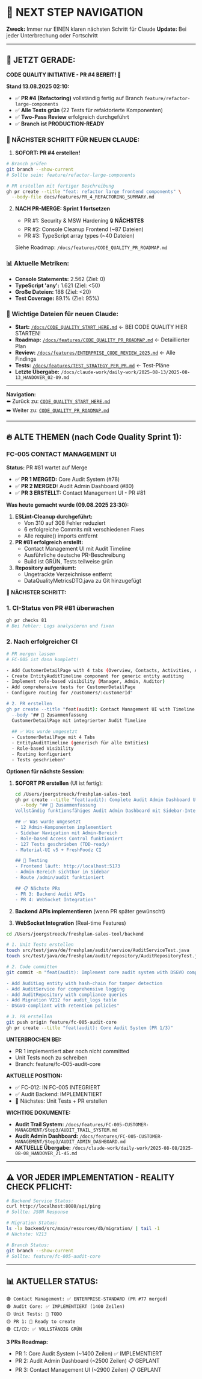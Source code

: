 # 🧭 NEXT STEP NAVIGATION

**Zweck:** Immer nur EINEN klaren nächsten Schritt für Claude
**Update:** Bei jeder Unterbrechung oder Fortschritt

---

## 🎯 JETZT GERADE:

**CODE QUALITY INITIATIVE - PR #4 BEREIT! 🚀**

**Stand 13.08.2025 02:10:**
- ✅ **PR #4 (Refactoring)** vollständig fertig auf Branch `feature/refactor-large-components`
- ✅ **Alle Tests grün** (22 Tests für refaktorierte Komponenten)
- ✅ **Two-Pass Review** erfolgreich durchgeführt
- ✅ **Branch ist PRODUCTION-READY**

### 🚨 NÄCHSTER SCHRITT FÜR NEUEN CLAUDE:

1. **SOFORT: PR #4 erstellen!**
```bash
# Branch prüfen
git branch --show-current
# Sollte sein: feature/refactor-large-components

# PR erstellen mit fertiger Beschreibung
gh pr create --title "feat: refactor large frontend components" \
  --body-file docs/features/PR_4_REFACTORING_SUMMARY.md
```

2. **NACH PR-MERGE: Sprint 1 fortsetzen**
   - PR #1: Security & MSW Hardening 🔒 **NÄCHSTES**
   - PR #2: Console Cleanup Frontend (~87 Dateien)
   - PR #3: TypeScript array types (~40 Dateien)
   
   Siehe Roadmap: `/docs/features/CODE_QUALITY_PR_ROADMAP.md`

### 📊 Aktuelle Metriken:
- **Console Statements:** 2.562 (Ziel: 0)
- **TypeScript 'any':** 1.621 (Ziel: <50)
- **Große Dateien:** 188 (Ziel: <20)
- **Test Coverage:** 89.1% (Ziel: 95%)

### 📍 Wichtige Dateien für neuen Claude:
- **Start:** [`/docs/CODE_QUALITY_START_HERE.md`](/docs/CODE_QUALITY_START_HERE.md) ← BEI CODE QUALITY HIER STARTEN!
- **Roadmap:** [`/docs/features/CODE_QUALITY_PR_ROADMAP.md`](/docs/features/CODE_QUALITY_PR_ROADMAP.md) ← Detaillierter Plan
- **Review:** [`/docs/features/ENTERPRISE_CODE_REVIEW_2025.md`](/docs/features/ENTERPRISE_CODE_REVIEW_2025.md) ← Alle Findings
- **Tests:** [`/docs/features/TEST_STRATEGY_PER_PR.md`](/docs/features/TEST_STRATEGY_PER_PR.md) ← Test-Pläne
- **Letzte Übergabe:** `/docs/claude-work/daily-work/2025-08-13/2025-08-13_HANDOVER_02-09.md`

---

**Navigation:**  
⬅️ Zurück zu: [`CODE_QUALITY_START_HERE.md`](/docs/CODE_QUALITY_START_HERE.md)  
➡️ Weiter zu: [`CODE_QUALITY_PR_ROADMAP.md`](/docs/features/CODE_QUALITY_PR_ROADMAP.md)

---

## 🔥 ALTE THEMEN (nach Code Quality Sprint 1):

### FC-005 CONTACT MANAGEMENT UI
**Status:** PR #81 wartet auf Merge
- ✅ **PR 1 MERGED:** Core Audit System (#78)
- ✅ **PR 2 MERGED:** Audit Admin Dashboard (#80)
- ✅ **PR 3 ERSTELLT:** Contact Management UI - PR #81

**Was heute gemacht wurde (09.08.2025 23:30):**
1. **ESLint-Cleanup durchgeführt:**
   - Von 310 auf 308 Fehler reduziert
   - 6 erfolgreiche Commits mit verschiedenen Fixes
   - Alle require() imports entfernt
2. **PR #81 erfolgreich erstellt:**
   - Contact Management UI mit Audit Timeline
   - Ausführliche deutsche PR-Beschreibung
   - Build ist GRÜN, Tests teilweise grün
3. **Repository aufgeräumt:**
   - Ungetrackte Verzeichnisse entfernt
   - DataQualityMetricsDTO.java zu Git hinzugefügt

**🚀 NÄCHSTER SCHRITT:**

### 1. CI-Status von PR #81 überwachen
```bash
gh pr checks 81
# Bei Fehler: Logs analysieren und fixen
```

### 2. Nach erfolgreicher CI
```bash
# PR mergen lassen
# FC-005 ist dann komplett!

- Add CustomerDetailPage with 4 tabs (Overview, Contacts, Activities, Audit)
- Create EntityAuditTimeline component for generic entity auditing
- Implement role-based visibility (Manager, Admin, Auditor)
- Add comprehensive tests for CustomerDetailPage
- Configure routing for /customers/:customerId"

# 2. PR erstellen
gh pr create --title "feat(audit): Contact Management UI with Timeline (PR 3/3)" \
  --body "## 🎯 Zusammenfassung
  CustomerDetailPage mit integrierter Audit Timeline
  
  ## ✅ Was wurde umgesetzt
  - CustomerDetailPage mit 4 Tabs
  - EntityAuditTimeline (generisch für alle Entities)
  - Role-based Visibility
  - Routing konfiguriert
  - Tests geschrieben"
```

**Optionen für nächste Session:**
1. **SOFORT PR erstellen** (UI ist fertig):
   ```bash
   cd /Users/joergstreeck/freshplan-sales-tool
   gh pr create --title "feat(audit): Complete Audit Admin Dashboard UI with Navigation (PR 2/3)" \
     --body "## 🎯 Zusammenfassung
   Vollständig funktionsfähiges Audit Admin Dashboard mit Sidebar-Integration.
   
   ## ✅ Was wurde umgesetzt
   - 12 Admin-Komponenten implementiert
   - Sidebar Navigation mit Admin-Bereich
   - Role-based Access Control funktioniert
   - 127 Tests geschrieben (TDD-ready)
   - Material-UI v5 + FreshFoodz CI
   
   ## 🧪 Testing
   - Frontend läuft: http://localhost:5173
   - Admin-Bereich sichtbar in Sidebar
   - Route /admin/audit funktioniert
   
   ## 📋 Nächste PRs
   - PR 3: Backend Audit APIs
   - PR 4: WebSocket Integration"
   ```

2. **Backend APIs implementieren** (wenn PR später gewünscht)
3. **WebSocket Integration** (Real-time Features)

```bash
cd /Users/joergstreeck/freshplan-sales-tool/backend

# 1. Unit Tests erstellen
touch src/test/java/de/freshplan/audit/service/AuditServiceTest.java
touch src/test/java/de/freshplan/audit/repository/AuditRepositoryTest.java

# 2. Code committen
git commit -m "feat(audit): Implement core audit system with DSGVO compliance

- Add AuditLog entity with hash-chain for tamper detection
- Add AuditService for comprehensive logging
- Add AuditRepository with compliance queries
- Add Migration V212 for audit_logs table
- DSGVO-compliant with retention policies"

# 3. PR erstellen
git push origin feature/fc-005-audit-core
gh pr create --title "feat(audit): Core Audit System (PR 1/3)"
```

**UNTERBROCHEN BEI:**
- PR 1 implementiert aber noch nicht committed
- Unit Tests noch zu schreiben
- Branch: feature/fc-005-audit-core

**AKTUELLE POSITION:**
- ✅ FC-012: IN FC-005 INTEGRIERT
- ✅ Audit Backend: IMPLEMENTIERT
- 🎯 Nächstes: Unit Tests + PR erstellen

**WICHTIGE DOKUMENTE:**
- **Audit Trail System:** `/docs/features/FC-005-CUSTOMER-MANAGEMENT/Step3/AUDIT_TRAIL_SYSTEM.md`
- **Audit Admin Dashboard:** `/docs/features/FC-005-CUSTOMER-MANAGEMENT/Step3/AUDIT_ADMIN_DASHBOARD.md`
- **AKTUELLE Übergabe:** `/docs/claude-work/daily-work/2025-08-08/2025-08-08_HANDOVER_21-45.md`

---

## ⚠️ VOR JEDER IMPLEMENTATION - REALITY CHECK PFLICHT:
```bash
# Backend Service Status:
curl http://localhost:8080/api/ping
# Sollte: JSON Response

# Migration Status:
ls -la backend/src/main/resources/db/migration/ | tail -1
# Nächste: V213

# Branch Status:
git branch --show-current
# Sollte: feature/fc-005-audit-core
```

---

## 📊 AKTUELLER STATUS:
```
🟢 Contact Management: ✅ ENTERPRISE-STANDARD (PR #77 merged)
🟢 Audit Core: ✅ IMPLEMENTIERT (1400 Zeilen)
🟡 Unit Tests: 🔄 TODO
🟡 PR 1: 🔄 Ready to create
🟢 CI/CD: ✅ VOLLSTÄNDIG GRÜN
```

**3 PRs Roadmap:**
- PR 1: Core Audit System (~1400 Zeilen) ✅ IMPLEMENTIERT
- PR 2: Audit Admin Dashboard (~2500 Zeilen) 📋 GEPLANT
- PR 3: Contact Management UI (~2900 Zeilen) 📋 GEPLANT